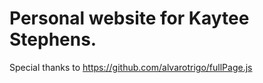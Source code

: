# Personal website for Kaytee Stephens.

Special thanks to https://github.com/alvarotrigo/fullPage.js
